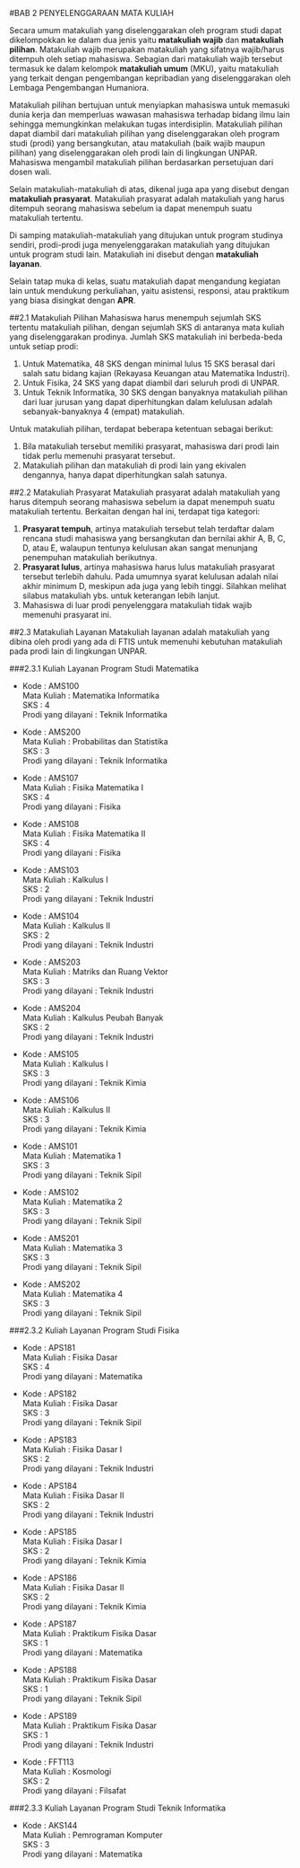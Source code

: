 #BAB 2 PENYELENGGARAAN MATA KULIAH

Secara umum matakuliah yang diselenggarakan oleh program studi dapat dikelompokkan ke dalam dua jenis yaitu **matakuliah wajib** dan **matakuliah pilihan**. Matakuliah wajib merupakan matakuliah yang sifatnya wajib/harus ditempuh oleh setiap mahasiswa. Sebagian dari matakuliah wajib tersebut termasuk ke dalam kelompok **matakuliah umum** (MKU), yaitu matakuliah yang terkait dengan pengembangan kepribadian yang diselenggarakan oleh Lembaga Pengembangan Humaniora. 

Matakuliah pilihan bertujuan untuk menyiapkan mahasiswa untuk memasuki dunia kerja dan memperluas wawasan mahasiswa terhadap bidang ilmu lain sehingga memungkinkan melakukan tugas interdisiplin. Matakuliah pilihan dapat diambil dari matakuliah pilihan yang diselenggarakan oleh program studi (prodi) yang bersangkutan, atau matakuliah (baik wajib maupun pilihan) yang diselenggarakan oleh prodi lain di lingkungan UNPAR. Mahasiswa mengambil matakuliah pilihan berdasarkan persetujuan dari dosen wali.

Selain matakuliah-matakuliah di atas, dikenal juga apa yang disebut dengan **matakuliah prasyarat**. Matakuliah prasyarat adalah matakuliah yang harus ditempuh seorang mahasiswa sebelum ia dapat menempuh suatu matakuliah tertentu. 

Di samping matakuliah-matakuliah yang ditujukan untuk program studinya sendiri, prodi-prodi juga menyelenggarakan matakuliah yang ditujukan untuk program studi lain. Matakuliah ini disebut dengan **matakuliah layanan**.

Selain tatap muka di kelas, suatu matakuliah dapat mengandung kegiatan lain untuk mendukung perkuliahan, yaitu asistensi, responsi, atau praktikum yang biasa disingkat dengan **APR**. 

##2.1 Matakuliah Pilihan
Mahasiswa harus menempuh sejumlah SKS tertentu matakuliah pilihan, dengan sejumlah SKS di antaranya mata kuliah yang diselenggarakan prodinya. Jumlah SKS matakuliah ini berbeda-beda untuk setiap prodi: 

1.	Untuk Matematika, 48 SKS dengan minimal lulus 15 SKS berasal dari salah satu bidang kajian (Rekayasa Keuangan atau Matematika Industri).
2.	Untuk Fisika, 24 SKS yang dapat diambil dari seluruh prodi di UNPAR.
3.	Untuk Teknik Informatika, 30 SKS dengan banyaknya matakuliah pilihan dari luar jurusan yang dapat diperhitungkan dalam kelulusan adalah sebanyak-banyaknya 4 (empat) matakuliah.

Untuk matakuliah pilihan, terdapat beberapa ketentuan sebagai berikut:

1.	Bila matakuliah tersebut memiliki prasyarat, mahasiswa dari prodi lain tidak perlu memenuhi prasyarat tersebut.
2.	Matakuliah pilihan dan matakuliah di prodi lain yang ekivalen dengannya, hanya dapat diperhitungkan salah satunya.

##2.2 Matakuliah Prasyarat
Matakuliah prasyarat adalah matakuliah yang harus ditempuh seorang mahasiswa sebelum ia dapat menempuh suatu matakuliah tertentu. Berkaitan dengan hal ini, terdapat tiga kategori:

1.	**Prasyarat tempuh**, artinya matakuliah tersebut telah terdaftar dalam rencana studi mahasiswa yang bersangkutan dan bernilai akhir A, B, C, D, atau E, walaupun tentunya kelulusan akan sangat menunjang penempuhan matakuliah berikutnya.
2.	**Prasyarat lulus**, artinya mahasiswa harus lulus matakuliah prasyarat tersebut terlebih dahulu. Pada umumnya syarat kelulusan adalah nilai akhir minimum D, meskipun ada juga yang lebih tinggi. Silahkan melihat silabus matakuliah ybs. untuk keterangan lebih lanjut.
3.	Mahasiswa di luar prodi penyelenggara matakuliah tidak wajib memenuhi prasyarat ini.

##2.3 Matakuliah Layanan
Matakuliah layanan adalah matakuliah yang dibina oleh prodi yang ada di FTIS untuk memenuhi kebutuhan matakuliah pada prodi lain di lingkungan UNPAR. 

###2.3.1 Kuliah Layanan Program Studi Matematika

*	Kode : AMS100  
	Mata Kuliah : Matematika Informatika  
	SKS : 4  
	Prodi yang dilayani : Teknik Informatika  

*	Kode : AMS200  
	Mata Kuliah : Probabilitas dan Statistika  
	SKS : 3  
	Prodi yang dilayani : Teknik Informatika   

*	Kode : AMS107  
	Mata Kuliah : Fisika Matematika I  
	SKS : 4  
	Prodi yang dilayani : Fisika  
	
*	Kode : AMS108  
	Mata Kuliah : Fisika Matematika II  
	SKS : 4  
	Prodi yang dilayani : Fisika  

*	Kode : AMS103  
	Mata Kuliah : Kalkulus I  
	SKS : 2  
	Prodi yang dilayani : Teknik Industri  

*	Kode : AMS104  
	Mata Kuliah : Kalkulus II  
	SKS : 2  
	Prodi yang dilayani : Teknik Industri  

*	Kode : AMS203  
	Mata Kuliah : Matriks dan Ruang Vektor  
	SKS : 3  
	Prodi yang dilayani : Teknik Industri  

*	Kode : AMS204  
	Mata Kuliah : Kalkulus Peubah Banyak  
	SKS : 2  
	Prodi yang dilayani : Teknik Industri  

*	Kode : AMS105  
	Mata Kuliah : Kalkulus I  
	SKS : 3  
	Prodi yang dilayani : Teknik Kimia  

*	Kode : AMS106  
	Mata Kuliah : Kalkulus II  
	SKS : 3  
	Prodi yang dilayani : Teknik Kimia  

*	Kode : AMS101  
	Mata Kuliah : Matematika 1  
	SKS : 3  
	Prodi yang dilayani : Teknik Sipil  

*	Kode : AMS102  
	Mata Kuliah : Matematika 2  
	SKS : 3  
	Prodi yang dilayani : Teknik Sipil  

*	Kode : AMS201  
	Mata Kuliah : Matematika 3  
	SKS : 3  
	Prodi yang dilayani : Teknik Sipil  

*	Kode : AMS202  
	Mata Kuliah : Matematika 4  
	SKS : 3  
	Prodi yang dilayani : Teknik Sipil
	
###2.3.2 Kuliah Layanan Program Studi Fisika

*	Kode : APS181  
	Mata Kuliah : Fisika Dasar  
	SKS : 4  
	Prodi yang dilayani : Matematika  

*	Kode : APS182  
	Mata Kuliah : Fisika Dasar  
	SKS : 3  
	Prodi yang dilayani : Teknik Sipil  

*	Kode : APS183  
	Mata Kuliah : Fisika Dasar I  
	SKS : 2  
	Prodi yang dilayani : Teknik Industri  

*	Kode : APS184  
	Mata Kuliah : Fisika Dasar II  
	SKS : 2  
	Prodi yang dilayani : Teknik Industri  

*	Kode : APS185  
	Mata Kuliah : Fisika Dasar I  
	SKS : 2  
	Prodi yang dilayani : Teknik Kimia  

*	Kode : APS186  
	Mata Kuliah : Fisika Dasar II  
	SKS : 2  
	Prodi yang dilayani : Teknik Kimia  

*	Kode : APS187  
	Mata Kuliah : Praktikum Fisika Dasar  
	SKS : 1  
	Prodi yang dilayani : Matematika  

*	Kode : APS188  
	Mata Kuliah : Praktikum Fisika Dasar  
	SKS : 1  
	Prodi yang dilayani : Teknik Sipil  

*	Kode : APS189  
	Mata Kuliah : Praktikum Fisika Dasar  
	SKS : 1  
	Prodi yang dilayani : Teknik Industri   

*	Kode : FFT113  
	Mata Kuliah : Kosmologi  
	SKS : 2  
	Prodi yang dilayani : Filsafat  

###2.3.3 Kuliah Layanan Program Studi Teknik Informatika

*	Kode : AKS144  
	Mata Kuliah : Pemrograman Komputer  
	SKS : 3  
	Prodi yang dilayani : Matematika  
